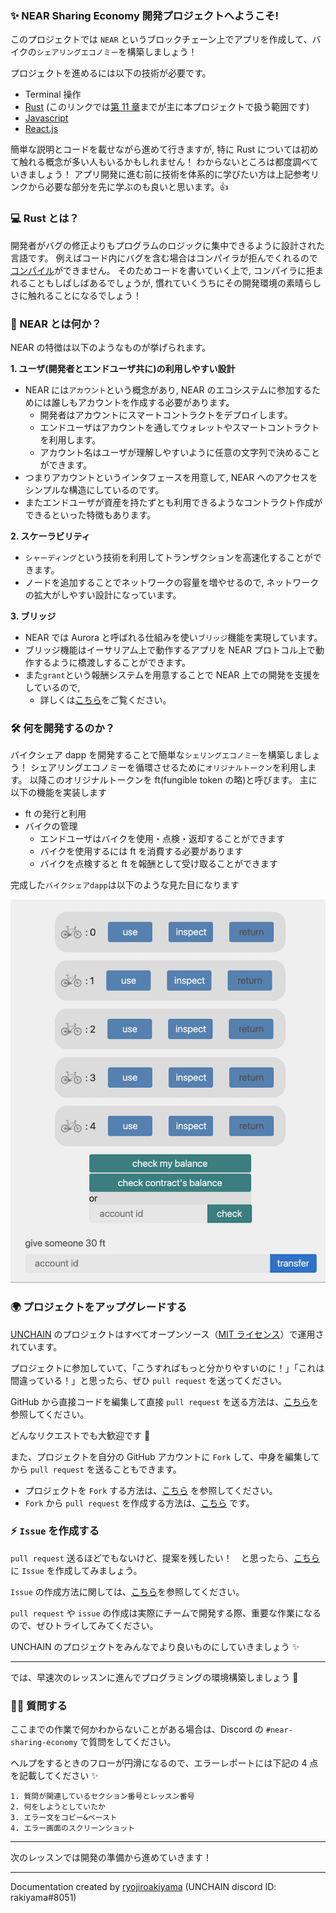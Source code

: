 ### ✨ NEAR Sharing Economy 開発プロジェクトへようこそ!

このプロジェクトでは `NEAR` というブロックチェーン上でアプリを作成して、バイクの`シェアリングエコノミー`を構築しましょう！

プロジェクトを進めるには以下の技術が必要です。

- Terminal 操作
- [Rust](https://doc.rust-jp.rs/book-ja/) (このリンクでは[第 11 章](https://doc.rust-jp.rs/book-ja/ch11-00-testing.html)までが主に本プロジェクトで扱う範囲です)
- [Javascript](https://ja.javascript.info/)
- [React.js](https://ja.reactjs.org/docs/getting-started.html)

簡単な説明とコードを載せながら進めて行きますが, 特に Rust については初めて触れる概念が多い人もいるかもしれません！
わからないところは都度調べていきましょう！
アプリ開発に進む前に技術を体系的に学びたい方は上記参考リンクから必要な部分を先に学ぶのも良いと思います。👍

### 💻 Rust とは？

開発者がバグの修正よりもプログラムのロジックに集中できるように設計された言語です。
例えばコード内にバグを含む場合はコンパイラが拒んでくれるので[コンパイル](https://e-words.jp/w/%E3%82%B3%E3%83%B3%E3%83%91%E3%82%A4%E3%83%AB.html)ができません。
そのためコードを書いていく上で, コンパイラに拒まれることもしばしばあるでしょうが,
慣れていくうちにその開発環境の素晴らしさに触れることになるでしょう！

### 🧐 NEAR とは何か？

NEAR の特徴は以下のようなものが挙げられます。

**1. ユーザ(開発者とエンドユーザ共に)の利用しやすい設計**

- NEAR には`アカウント`という概念があり, NEAR のエコシステムに参加するためには誰しもアカウントを作成する必要があります。
  - 開発者はアカウントにスマートコントラクトをデプロイします。
  - エンドユーザはアカウントを通してウォレットやスマートコントラクトを利用します。
  - アカウント名はユーザが理解しやすいように任意の文字列で決めることができます。
- つまりアカウントというインタフェースを用意して, NEAR へのアクセスをシンプルな構造にしているのです。
- またエンドユーザが資産を持たずとも利用できるようなコントラクト作成ができるといった特徴もあります。

**2. スケーラビリティ**

- `シャーディング`という技術を利用してトランザクションを高速化することができます。
- ノードを追加することでネットワークの容量を増やせるので, ネットワークの拡大がしやすい設計になっています。

**3. ブリッジ**

- NEAR では Aurora と呼ばれる仕組みを使い`ブリッジ`機能を実現しています。
- ブリッジ機能はイーサリアム上で動作するアプリを NEAR プロトコル上で動作するように橋渡しすることができます。
- また`grant`という報酬システムを用意することで NEAR 上での開発を支援をしているので,
  - 詳しくは[こちら](https://near.org/grants/)をご覧ください。

### 🛠 何を開発するのか？

バイクシェア dapp を開発することで簡単な`シェリングエコノミー`を構築しましょう！
シェアリングエコノミーを循環させるために`オリジナルトークン`を利用します。
以降このオリジナルトークンを ft(fungible token の略)と呼びます。
主に以下の機能を実装します

- ft の発行と利用
- バイクの管理
  - エンドユーザはバイクを使用・点検・返却することができます
  - バイクを使用するには ft を消費する必要があります
  - バイクを点検すると ft を報酬として受け取ることができます

完成した`バイクシェアdapp`は以下のような見た目になります

![](/public/images/NEAR-BikeShare/section-0/0_1_1.png)

### 🌍 プロジェクトをアップグレードする

[UNCHAIN](https://app.shiftbase.xyz) のプロジェクトはすべてオープンソース（[MIT ライセンス](https://wisdommingle.com/mit-license/)）で運用されています。

プロジェクトに参加していて、「こうすればもっと分かりやすいのに！」「これは間違っている！」と思ったら、ぜひ `pull request` を送ってください。

GitHub から直接コードを編集して直接 `pull request` を送る方法は、[こちら](https://docs.github.com/ja/repositories/working-with-files/managing-files/editing-files#editing-files-in-another-users-repository)を参照してください。

どんなリクエストでも大歓迎です 🎉

また、プロジェクトを自分の GitHub アカウントに `Fork` して、中身を編集してから `pull request` を送ることもできます。

- プロジェクトを `Fork` する方法は、[こちら](https://docs.github.com/ja/get-started/quickstart/fork-a-repo) を参照してください。
- `Fork` から `pull request` を作成する方法は、[こちら](https://docs.github.com/ja/pull-requests/collaborating-with-pull-requests/proposing-changes-to-your-work-with-pull-requests/creating-a-pull-request-from-a-fork) です。

### ⚡️ `Issue` を作成する

`pull request` 送るほどでもないけど、提案を残したい！　と思ったら、[こちら](https://github.com/shiftbase-xyz/UNCHAIN-projects/issues) に `Issue` を作成してみましょう。

`Issue` の作成方法に関しては、[こちら](https://docs.github.com/ja/issues/tracking-your-work-with-issues/creating-an-issue)を参照してください。

`pull request` や `issue` の作成は実際にチームで開発する際、重要な作業になるので、ぜひトライしてみてください。

UNCHAIN のプロジェクトをみんなでより良いものにしていきましょう ✨

---

では、早速次のレッスンに進んでプログラミングの環境構築しましょう 🎉

### 🙋‍♂️ 質問する

ここまでの作業で何かわからないことがある場合は、Discord の `#near-sharing-economy` で質問をしてください。

ヘルプをするときのフローが円滑になるので、エラーレポートには下記の 4 点を記載してください ✨

```
1. 質問が関連しているセクション番号とレッスン番号
2. 何をしようとしていたか
3. エラー文をコピー&ペースト
4. エラー画面のスクリーンショット
```

---

次のレッスンでは開発の準備から進めていきます！

---

Documentation created by [ryojiroakiyama](https://github.com/ryojiroakiyama) (UNCHAIN discord ID: rakiyama#8051)
